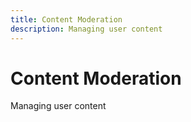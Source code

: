 ```yaml
---
title: Content Moderation
description: Managing user content
---
```


# Content Moderation

Managing user content